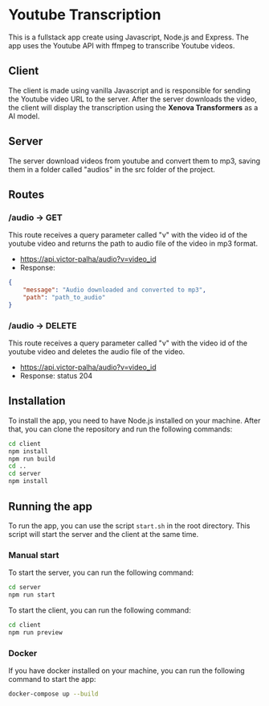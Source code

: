 # Youtube Transcription
This is a fullstack app create using Javascript, Node.js and Express. The app uses the Youtube API with ffmpeg to transcribe Youtube videos.

## Client
The client is made using vanilla Javascript and is responsible for sending the Youtube video URL to the server.
After the server downloads the video, the client will display the transcription using the **Xenova Transformers** as a AI model.

## Server
The server download videos from youtube and convert them to mp3, saving them in a folder called "audios" in the src folder of the project.
## Routes
### /audio -> GET
This route receives a query parameter called "v" with the video id of the youtube video and returns the path to audio file of the video in mp3 format.
* https://api.victor-palha/audio?v=video_id
* Response:
```json
{
    "message": "Audio downloaded and converted to mp3",
    "path": "path_to_audio"
}
```
### /audio -> DELETE
This route receives a query parameter called "v" with the video id of the youtube video and deletes the audio file of the video.
* https://api.victor-palha/audio?v=video_id
* Response: status 204

## Installation
To install the app, you need to have Node.js installed on your machine. After that, you can clone the repository and run the following commands:
```bash
cd client
npm install
npm run build
cd ..
cd server
npm install
```

## Running the app
To run the app, you can use the script `start.sh` in the root directory. This script will start the server and the client at the same time.

### Manual start
To start the server, you can run the following command:
```bash
cd server
npm run start
```

To start the client, you can run the following command:
```bash
cd client
npm run preview
```

### Docker
If you have docker installed on your machine, you can run the following command to start the app:
```bash
docker-compose up --build
```

